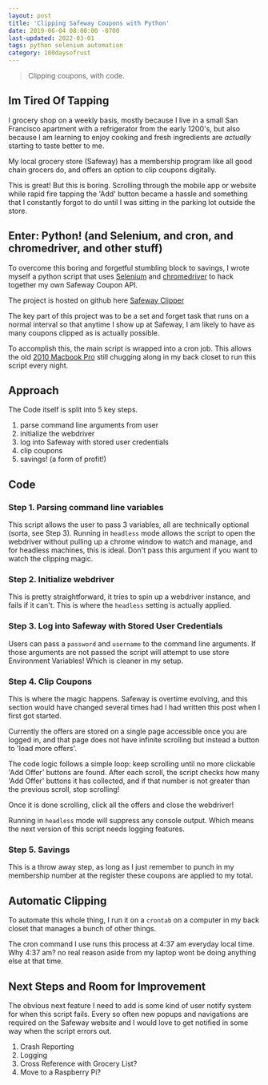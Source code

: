 ```yaml
---
layout: post
title: 'Clipping Safeway Coupons with Python'
date: 2019-06-04 08:00:00 -0700
last-updated: 2022-03-01
tags: python selenium automation
category: 100daysofrust
---
```


> Clipping coupons, with code.

## Im Tired Of Tapping

I grocery shop on a weekly basis, mostly because I live in a small San Francisco apartment with a
refrigerator from the early 1200's, but also because I am learning to enjoy cooking and fresh
ingredients are _actually_ starting to taste better to me.

My local grocery store (Safeway) has a membership program like all good chain grocers do, and offers
an option to clip coupons digitally.

This is great! But this is boring. Scrolling through the mobile app or website while rapid fire
tapping the 'Add' button became a hassle and something that I constantly forgot to do until I was
sitting in the parking lot outside the store.

## Enter: Python! (and Selenium, and cron, and chromedriver, and other stuff)

To overcome this boring and forgetful stumbling block to savings, I wrote myself a python script
that uses [Selenium][selenium-link] and [chromedriver][chromedriver-link] to hack together my own
Safeway Coupon API.

The project is hosted on github here [Safeway Clipper][safeway-clipper]

The key part of this project was to be a set and forget task that runs on a normal interval so that
anytime I show up at Safeway, I am likely to have as many coupons clipped as is actually possible.

To accomplish this, the main script is wrapped into a cron job. This allows the old [2010 Macbook
Pro][2010-macbook-pro] still chugging along in my back closet to run this script every night.

## Approach

The Code itself is split into 5 key steps.

1. parse command line arguments from user
2. initialize the webdriver
3. log into Safeway with stored user credentials
4. clip coupons
5. savings! (a form of profit!)

## Code

### Step 1. Parsing command line variables

This script allows the user to pass 3 variables, all are technically optional (sorta, see Step 3).
Running in `headless` mode allows the script to open the webdriver without pulling up a chrome
window to watch and manage, and for headless machines, this is ideal. Don't pass this argument if
you want to watch the clipping magic.

### Step 2. Initialize webdriver

This is pretty straightforward, it tries to spin up a webdriver instance, and fails if it can't.
This is where the `headless` setting is actually applied.

### Step 3. Log into Safeway with Stored User Credentials

Users can pass a `password` and `username` to the command line arguments. If those arguments are not
passed the script will attempt to use store Environment Variables! Which is cleaner in my setup.

### Step 4. Clip Coupons

This is where the magic happens. Safeway is overtime evolving, and this section would have changed
several times had I had written this post when I first got started.

Currently the offers are stored on a single page accessible once you are logged in, and that page
does not have infinite scrolling but instead a button to 'load more offers'.

The code logic follows a simple loop: keep scrolling until no more clickable 'Add Offer' buttons are
found. After each scroll, the script checks how many 'Add Offer' buttons it has collected, and if
that number is not greater than the previous scroll, stop scrolling!

Once it is done scrolling, click all the offers and close the webdriver!

Running in `headless` mode will suppress any console output. Which means the next version of this
script needs logging features.

### Step 5. Savings

This is a throw away step, as long as I just remember to punch in my membership number at the
register these coupons are applied to my total.

## Automatic Clipping

To automate this whole thing, I run it on a `crontab` on a computer in my back closet that manages a
bunch of other things.

The cron command I use runs this process at 4:37 am everyday local time. Why 4:37 am? no real reason
aside from my laptop wont be doing anything else at that time.

## Next Steps and Room for Improvement

The obvious next feature I need to add is some kind of user notify system for when this script
fails. Every so often new popups and navigations are required on the Safeway website and I would
love to get notified in some way when the script errors out.

1. Crash Reporting
2. Logging
3. Cross Reference with Grocery List?
4. Move to a Raspberry Pi?

[selenium-link]: https://www.seleniumhq.org
[chromedriver-link]: https://sites.google.com/a/chromium.org/chromedriver/downloads
[safeway-clipper]: https://www.github.com/samgutentag/safewayClipper
[2010-macbook-pro]: https://support.apple.com/kb/sp582?locale=en_US

